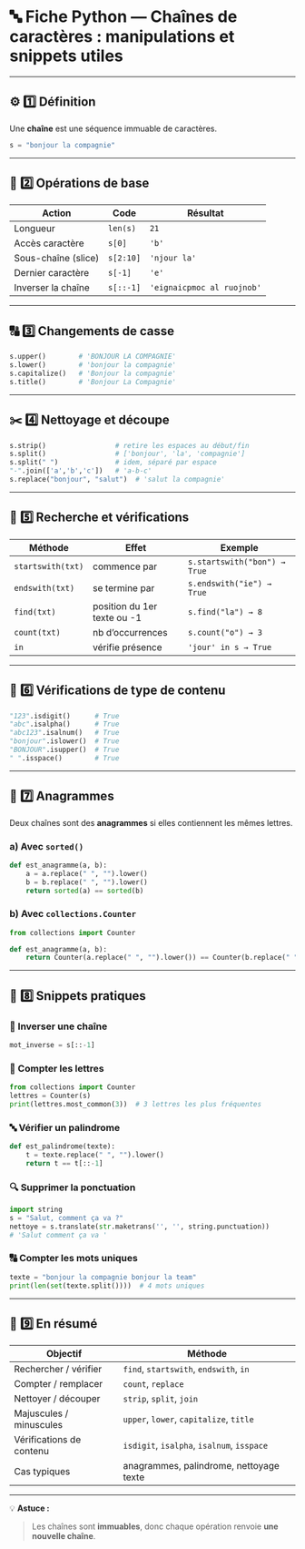 # 🔤 Fiche Python — Chaînes de caractères : manipulations et snippets utiles

---

## ⚙️ 1️⃣ Définition

Une **chaîne** est une séquence immuable de caractères.

```python
s = "bonjour la compagnie"
```

---

## 🧩 2️⃣ Opérations de base

| Action | Code | Résultat |
|--------|------|----------|
| Longueur | `len(s)` | `21` |
| Accès caractère | `s[0]` | `'b'` |
| Sous-chaîne (slice) | `s[2:10]` | `'njour la'` |
| Dernier caractère | `s[-1]` | `'e'` |
| Inverser la chaîne | `s[::-1]` | `'eignaicpmoc al ruojnob'` |

---

## 🔠 3️⃣ Changements de casse

```python
s.upper()        # 'BONJOUR LA COMPAGNIE'
s.lower()        # 'bonjour la compagnie'
s.capitalize()   # 'Bonjour la compagnie'
s.title()        # 'Bonjour La Compagnie'
```

---

## ✂️ 4️⃣ Nettoyage et découpe

```python
s.strip()                 # retire les espaces au début/fin
s.split()                 # ['bonjour', 'la', 'compagnie']
s.split(" ")              # idem, séparé par espace
"-".join(['a','b','c'])   # 'a-b-c'
s.replace("bonjour", "salut")  # 'salut la compagnie'
```

---

## 🎯 5️⃣ Recherche et vérifications

| Méthode | Effet | Exemple |
|----------|--------|----------|
| `startswith(txt)` | commence par | `s.startswith("bon") → True` |
| `endswith(txt)` | se termine par | `s.endswith("ie") → True` |
| `find(txt)` | position du 1er texte ou -1 | `s.find("la") → 8` |
| `count(txt)` | nb d’occurrences | `s.count("o") → 3` |
| `in` | vérifie présence | `'jour' in s → True` |

---

## 🧮 6️⃣ Vérifications de type de contenu

```python
"123".isdigit()      # True
"abc".isalpha()      # True
"abc123".isalnum()   # True
"bonjour".islower()  # True
"BONJOUR".isupper()  # True
" ".isspace()        # True
```

---

## 🧠 7️⃣ Anagrammes

Deux chaînes sont des **anagrammes** si elles contiennent les mêmes lettres.

### a) Avec `sorted()`
```python
def est_anagramme(a, b):
    a = a.replace(" ", "").lower()
    b = b.replace(" ", "").lower()
    return sorted(a) == sorted(b)
```

### b) Avec `collections.Counter`
```python
from collections import Counter

def est_anagramme(a, b):
    return Counter(a.replace(" ", "").lower()) == Counter(b.replace(" ", "").lower())
```

---

## 🧩 8️⃣ Snippets pratiques

### 🔁 Inverser une chaîne
```python
mot_inverse = s[::-1]
```

### 🔡 Compter les lettres
```python
from collections import Counter
lettres = Counter(s)
print(lettres.most_common(3))  # 3 lettres les plus fréquentes
```

### 🔤 Vérifier un palindrome
```python
def est_palindrome(texte):
    t = texte.replace(" ", "").lower()
    return t == t[::-1]
```

### 🔍 Supprimer la ponctuation
```python
import string
s = "Salut, comment ça va ?"
nettoye = s.translate(str.maketrans('', '', string.punctuation))
# 'Salut comment ça va '
```

### 🔠 Compter les mots uniques
```python
texte = "bonjour la compagnie bonjour la team"
print(len(set(texte.split())))  # 4 mots uniques
```

---

## 🧾 9️⃣ En résumé

| Objectif | Méthode |
|-----------|----------|
| Rechercher / vérifier | `find`, `startswith`, `endswith`, `in` |
| Compter / remplacer | `count`, `replace` |
| Nettoyer / découper | `strip`, `split`, `join` |
| Majuscules / minuscules | `upper`, `lower`, `capitalize`, `title` |
| Vérifications de contenu | `isdigit`, `isalpha`, `isalnum`, `isspace` |
| Cas typiques | anagrammes, palindrome, nettoyage texte |

---

💡 **Astuce :**
> Les chaînes sont **immuables**, donc chaque opération renvoie **une nouvelle chaîne**.
